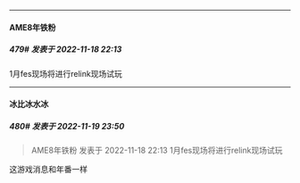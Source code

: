 

*****

####  AME8年铁粉  
##### 479#       发表于 2022-11-18 22:13

1月fes现场将进行relink现场试玩



*****

####  冰比冰水冰  
##### 480#       发表于 2022-11-19 23:50

<blockquote>AME8年铁粉 发表于 2022-11-18 22:13
1月fes现场将进行relink现场试玩</blockquote>
这游戏消息和年番一样

